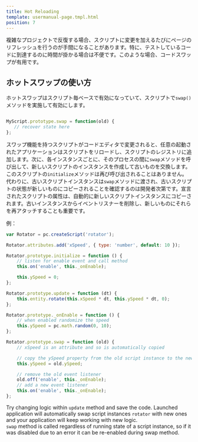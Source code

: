 ```yaml
---
title: Hot Reloading
template: usermanual-page.tmpl.html
position: 7
---
```


複雑なプロジェクトで反復する場合、スクリプトに変更を加えるたびにページのリフレッシュを行うのが手間になることがあります。特に、テストしているコードに到達するのに時間が掛かる場合は不便です。このような場合、コードスワップが有用です。

## ホットスワップの使い方

ホットスワップはスクリプト毎ベースで有効になっていて、スクリプトで`swap()`メソッドを実施して有効にします。

```javascript

MyScript.prototype.swap = function(old) {
   // recover state here
};
```

スワップ機能を持つスクリプトがコードエディタで変更されると、任意の起動されたアプリケーションはスクリプトをリロードし、スクリプトのレジストリに追加します。次に、各インスタンスごとに、そのプロセスの間に`swap`メソッドを呼び出して、新しいスクリプトのインスタンスを作成して古いものを交換します。このスクリプトの`initialize`メソッドは再び呼び出されることはありません。代わりに、古いスクリプトインスタンスは`swap`メソッドに渡され、古いスクリプトの状態が新しいものにコピーされることを確認するのは開発者次第です。宣言されたスクリプトの属性は、自動的に新しいスクリプトインスタンスにコピーされます。古いインスタンスからイベントリスナーを削除し、新しいものにそれらを再アタッチすることも重要です。

例：

```javascript
var Rotator = pc.createScript('rotator');

Rotator.attributes.add('xSpeed', { type: 'number', default: 10 });

Rotator.prototype.initialize = function () {
    // listen for enable event and call method
    this.on('enable', this._onEnable);

    this.ySpeed = 0;
};

Rotator.prototype.update = function (dt) {
    this.entity.rotate(this.xSpeed * dt, this.ySpeed * dt, 0);
};

Rotator.prototype._onEnable = function () {
    // when enabled randomize the speed
    this.ySpeed = pc.math.random(0, 10);
};

Rotator.prototype.swap = function (old) {
    // xSpeed is an attribute and so is automatically copied

    // copy the ySpeed property from the old script instance to the new one
    this.ySpeed = old.ySpeed;

    // remove the old event listener
    old.off('enable', this._onEnable);
    // add a new event listener
    this.on('enable', this._onEnable);
};
```

Try changing logic within `update` method and save the code. Launched application will automatically swap script instances `rotator` with new ones and your application will keep working with new logic.  
`swap` method is called regardless of running state of a script instance, so if it was disabled due to an error it can be re-enabled during swap method.

